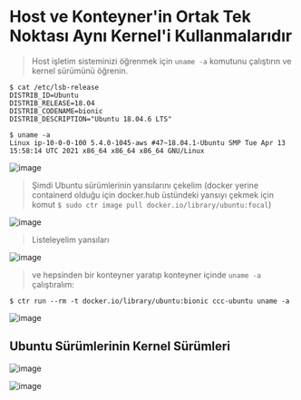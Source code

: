 # Host ve Konteyner'in Ortak Tek Noktası Aynı Kernel'i Kullanmalarıdır

> Host işletim sisteminizi öğrenmek için `uname -a` komutunu çalıştırın ve kernel sürümünü öğrenin.
```shell
$ cat /etc/lsb-release
DISTRIB_ID=Ubuntu
DISTRIB_RELEASE=18.04
DISTRIB_CODENAME=bionic
DISTRIB_DESCRIPTION="Ubuntu 18.04.6 LTS"

$ uname -a
Linux ip-10-0-0-100 5.4.0-1045-aws #47~18.04.1-Ubuntu SMP Tue Apr 13 15:58:14 UTC 2021 x86_64 x86_64 x86_64 GNU/Linux
```
![image](https://user-images.githubusercontent.com/261946/221383366-6b09e8ca-cd4a-467c-a50d-a0f794cf3ba8.png)


> Şimdi Ubuntu sürümlerinin yansılarını çekelim (docker yerine containerd olduğu için docker.hub üstündeki yansıyı çekmek için komut `$ sudo ctr image pull docker.io/library/ubuntu:focal`)

![image](https://user-images.githubusercontent.com/261946/221383305-282bf9e6-b35d-45db-97f9-6c35c71f9313.png)

> Listeleyelim yansıları 

![image](https://user-images.githubusercontent.com/261946/221383630-c648610c-4c2b-4a97-a4b0-c6bce225445b.png)

> ve hepsinden bir konteyner yaratıp konteyner içinde `uname -a` çalıştıralım:
```shell
$ ctr run --rm -t docker.io/library/ubuntu:bionic ccc-ubuntu uname -a
```

![image](https://user-images.githubusercontent.com/261946/221383547-f1be2733-aa97-4a9e-81e2-78532d8c1a0f.png)

## Ubuntu Sürümlerinin Kernel Sürümleri

![image](https://user-images.githubusercontent.com/261946/221505596-a595926b-7a51-4bb2-9a2e-b0da4a72f058.png)

![image](https://user-images.githubusercontent.com/261946/221505846-afe055c3-33b1-496a-9dad-1b1bbeecb74c.png)


